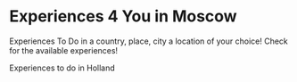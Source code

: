 # Experiences 4 You in Moscow

Experiences To Do in a country, place, city a location of your choice! Check for the available experiences!

Experiences to do in Holland
